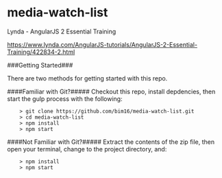 # media-watch-list
Lynda - AngularJS 2 Essential Training

https://www.lynda.com/AngularJS-tutorials/AngularJS-2-Essential-Training/422834-2.html

###Getting Started###

There are two methods for getting started with this repo.

####Familiar with Git?#####
Checkout this repo, install depdencies, then start the gulp process with the following:

```
	> git clone https://github.com/bim16/media-watch-list.git
	> cd media-watch-list
	> npm install
	> npm start
```

####Not Familiar with Git?#####
Extract the contents of the zip file, then open your terminal, change to the project directory, and:

```
	> npm install
	> npm start
```
